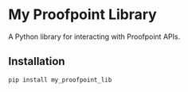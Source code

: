 # My Proofpoint Library

A Python library for interacting with Proofpoint APIs.

## Installation

```sh
pip install my_proofpoint_lib
